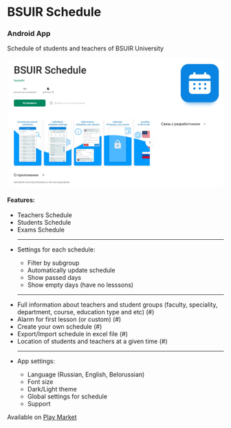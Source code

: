 # BSUIR Schedule
<h3>Android App</h3>

<span>Schedule of students and teachers of BSUIR University</span>

<div style="border-radius: 10px; overflow: hidden;">
<img src="readme-source/app_preview.png" style="border-radius: 10px; overflow: hidden;" alt="google play screen" />
</div>

<h4>Features:</h4>
<ul>
  <li>Teachers Schedule</li>
  <li>Students Schedule</li>
  <li>Exams Schedule</li>
  <hr />
  <li>Settings for each schedule:</li>
  <ul>
    <li>Filter by subgroup</li>
    <li>Automatically update schedule</li>
    <li>Show passed days</li>
    <li>Show empty days (have no lesssons)</li>
  </ul>
  <hr />
  <li>Full information about teachers and student groups (faculty, speciality, department, course, education type and etc) (#)</li>
  <li>Alarm for first lesson (or custom) (#)</li>
  <li>Create your own schedule (#)</li>
  <li>Export/Import schedule in excel file (#)</li>
  <li>Location of students and teachers at a given time (#)</li>
  <hr />
  <li>App settings:</li>
  <ul>
    <li>Language (Russian, English, Belorussian)</li>
    <li>Font size</li>
    <li>Dark/Light theme</li>
    <li>Global settings for schedule</li>
    <li>Support</li>
  </ul>
</ul>


Available on <a href="https://play.google.com/store/apps/details?id=com.bsuir.bsuirschedule">Play Market</a>
